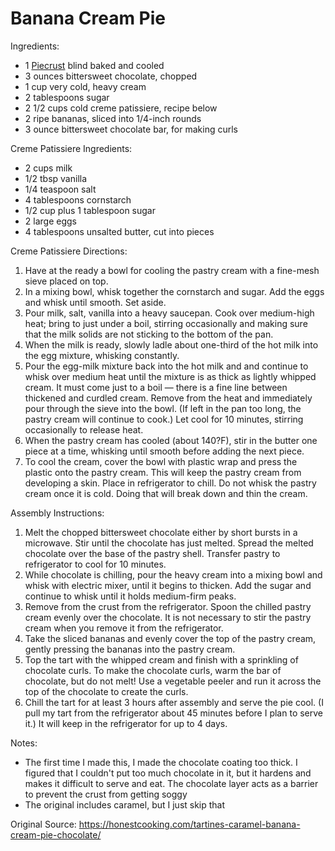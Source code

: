 # Banana Cream Pie

Ingredients:
* 1 [Piecrust](pie-crust.md) blind baked and cooled
* 3 ounces bittersweet chocolate, chopped
* 1 cup very cold, heavy cream
* 2 tablespoons sugar
* 2 1/2 cups cold creme patissiere, recipe below
* 2 ripe bananas, sliced into 1/4-inch rounds
* 3 ounce bittersweet chocolate bar, for making curls

Creme Patissiere Ingredients:
* 2 cups milk
* 1/2 tbsp vanilla
* 1/4 teaspoon salt
* 4 tablespoons cornstarch
* 1/2 cup plus 1 tablespoon sugar
* 2 large eggs
* 4 tablespoons unsalted butter, cut into pieces

Creme Patissiere Directions:
1. Have at the ready a bowl for cooling the pastry cream with a fine-mesh sieve placed on top.
1. In a mixing bowl, whisk together the cornstarch and sugar. Add the eggs and whisk until smooth. Set aside.
1. Pour milk, salt, vanilla into a heavy saucepan. Cook over medium-high heat; bring to just under a boil, stirring occasionally and making sure that the milk solids are not sticking to the bottom of the pan.
1. When the milk is ready, slowly ladle about one-third of the hot milk into the egg mixture, whisking constantly.
1. Pour the egg-milk mixture back into the hot milk and and continue to whisk over medium heat until the mixture is as thick as lightly whipped cream. It must come just to a boil — there is a fine line between thickened and curdled cream. Remove from the heat and immediately pour through the sieve into the bowl. (If left in the pan too long, the pastry cream will continue to cook.) Let cool for 10 minutes, stirring occasionally to release heat.
1. When the pastry cream has cooled (about 140?F), stir in the butter one piece at a time, whisking until smooth before adding the next piece.
1. To cool the cream, cover the bowl with plastic wrap and press the plastic onto the pastry cream. This will keep the pastry cream from developing a skin. Place in refrigerator to chill. Do not whisk the pastry cream once it is cold. Doing that will break down and thin the cream.


Assembly Instructions:
1. Melt the chopped bittersweet chocolate either by short bursts in a microwave. Stir until the chocolate has just melted. Spread the melted chocolate over the base of the pastry shell. Transfer pastry to refrigerator to cool for 10 minutes.
1. While chocolate is chilling, pour the heavy cream into a mixing bowl and whisk with electric mixer, until it begins to thicken. Add the sugar and continue to whisk until it holds medium-firm peaks.
1. Remove from the crust from the refrigerator. Spoon the chilled pastry cream evenly over the chocolate. It is not necessary to stir the pastry cream when you remove it from the refrigerator.
1. Take the sliced bananas and evenly cover the top of the pastry cream, gently pressing the bananas into the pastry cream.
1. Top the tart with the whipped cream and finish with a sprinkling of chocolate curls. To make the chocolate curls, warm the bar of chocolate, but do not melt! Use a vegetable peeler and run it across the top of the chocolate to create the curls.
1. Chill the tart for at least 3 hours after assembly and serve the pie cool. (I pull my tart from the refrigerator about 45 minutes before I plan to serve it.) It will keep in the refrigerator for up to 4 days.

Notes: 
* The first time I made this, I made the chocolate coating too thick.  I figured that I couldn't put too much chocolate in it, but it hardens and makes it difficult to serve and eat. The chocolate layer acts as a barrier to prevent the crust from getting soggy
* The original includes caramel, but I just skip that


Original Source: https://honestcooking.com/tartines-caramel-banana-cream-pie-chocolate/
